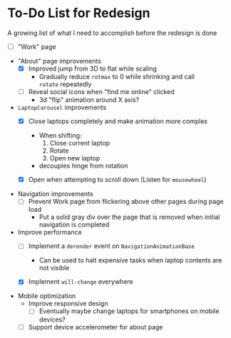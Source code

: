 # To-Do List for Redesign
A growing list of what I need to accomplish before the redesign is done

- [ ] "Work" page


- "About" page improvements
  - [x] Improved jump from 3D to flat while scaling
    - Gradually reduce `rotmax` to 0 while shrinking and call `rotate` repeatedly
  - [ ] Reveal social icons when "find me online" clicked
    - 3d "flip" animation around X axis?


- `LaptopCarousel` improvements
  - [x] Close laptops completely and make animation more complex
    - When shifting:
      1. Close current laptop
      2. Rotate
      3. Open new laptop
    - decouples hinge from rotation
  - [x] Open when attempting to scroll down (Listen for `mousewheel`)


- Navigation improvements
  - [ ] Prevent Work page from flickering above other pages during page load
    - Put a solid gray div over the page that is removed when initial navigation is completed


- Improve performance
  - [ ] Implement a `derender` event on `NavigationAnimationBase`
    - Can be used to halt expensive tasks when laptop contents are not visible
  - [x] Implement `will-change` everywhere


- Mobile optimization
  - Improve responsive design
    - [ ] Eventually maybe change laptops for smartphones on mobile devices?
  - [ ] Support device accelerometer for about page
